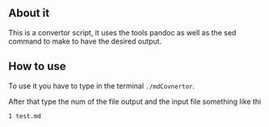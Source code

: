## About it
This is a convertor script, it uses the tools pandoc as well as the sed command to make to have the desired output.


## How to use
To use it you have to type in the terminal `./mdCovnertor`.

After that type the num of the file output and the input file something like thi

`1 test.md`

